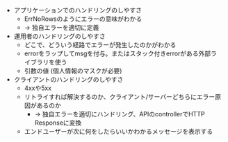 
- アプリケーションでのハンドリングのしやすさ
    - ErrNoRowsのようにエラーの意味がわかる
    - -> 独自エラーを適切に定義
- 運用者のハンドリングのしやすさ
    - どこで、どういう経路でエラーが発生したのかがわかる
    - errorをラップしてmsgを付与。またはスタック付きerrorがある外部ライブラリを使う
    - 引数の値 (個人情報のマスクが必要)
- クライアントのハンドリングのしやすさ
    - 4xxや5xx
    - リトライすれば解決するのか、クライアント/サーバーどちらにエラー原因があるのか
        - -> 独自エラーを適切にハンドリング、APIのcontrollerでHTTP Responseに変換
    - エンドユーザーが次に何をしたらいいかわかるメッセージを表示する
